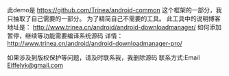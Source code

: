 此demo是 https://github.com/Trinea/android-common 这个框架的一部分，我只抽取了自己需要的一部分。 为了精简自己不需要的工具。
此工具中的说明博客地址是： http://www.trinea.cn/android/android-downloadmanager/
如何添加暂停，继续等功能需要编译系统源码 详情：http://www.trinea.cn/android/android-downloadmanager-pro/

如果涉及到版权保护等问题，请及时联系我，我删除源码  联系方式:Email Eiffelyk@gmail.com
